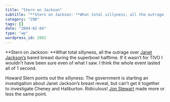 ```yaml
---
title: "Stern on Jackson"
subtitle: "**Stern on Jackson: **What total sillyness, all the outrage over Janet Jackson’s"
category: "298"
tags: []
date: "2004-02-04"
type: "wp"
wordpress_id: 2082
---
```

**Stern on Jackson: **What total sillyness, all the outrage over [Janet Jackson’s](http://story.news.yahoo.com/news?tmpl=story&cid=514&e=8&u=/ap/20040204/ap_on_en_tv/super_bowl_jackson) bared breast during the superbowl halftime. If it wasn’t for TIVO I wouldn’t have been sure even of what I saw. I think the whole event lasted all of 1 second.

Howard Stern points out the sillyness: The government is starting an investigation about Janet Jackson’s breast reveal, but can’t get it together to investigate Cheney and Haliburton. Ridiculous! [Jon Stewart](http://www.comedycentral.com/tv_shows/thedailyshowwithjonstewart/) made more or less the same point.